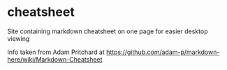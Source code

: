# cheatsheet
Site containing markdown cheatsheet on one page for easier desktop viewing 
  
Info taken from Adam Pritchard at https://github.com/adam-p/markdown-here/wiki/Markdown-Cheatsheet
